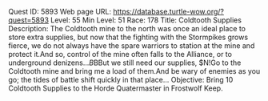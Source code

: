 Quest ID: 5893
Web page URL: https://database.turtle-wow.org/?quest=5893
Level: 55
Min Level: 51
Race: 178
Title: Coldtooth Supplies
Description: The Coldtooth mine to the north was once an ideal place to store extra supplies, but now that the fighting with the Stormpikes grows fierce, we do not always have the spare warriors to station at the mine and protect it.And so, control of the mine often falls to the Alliance, or to underground denizens...$B$BBut we still need our supplies, $N!Go to the Coldtooth mine and bring me a load of them.And be wary of enemies as you go; the tides of battle shift quickly in that place...
Objective: Bring 10 Coldtooth Supplies to the Horde Quatermaster in Frostwolf Keep.
